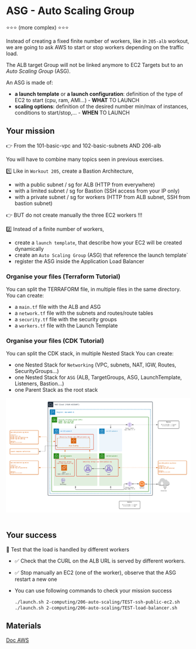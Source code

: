 # ASG - Auto Scaling Group

⭐⭐⭐ (more complex)️ ⭐⭐⭐

Instead of creating a fixed finite number of workers, like in `205-alb` workout, we are going to ask AWS to start or stop workers depending on the traffic load.

The ALB target Group will not be linked anymore to EC2 Targets but to an *Auto Scaling Group* (ASG).

An ASG is made of:
- **a launch template** or **a launch configuration**: definition of the type of EC2 to start (cpu, ram, AMI...) - **WHAT** TO LAUNCH
- **scaling options**: definition of the desired number min/max of instances, conditions to start/stop,... - **WHEN** TO LAUNCH

## Your mission

👉 From the 101-basic-vpc and 102-basic-subnets AND 206-alb

You will have to combine many topics seen in previous exercises.

1️⃣ Like in `Workout 205`, create a Bastion Architecture,
- with a public subnet / sg for ALB (HTTP from everywhere)
- with a limited subnet / sg for Bastion (SSH access from your IP only)
- with a private subnet / sg for workers (HTTP from ALB subnet, SSH from bastion subnet)

👉 BUT do not create manually the three EC2 workers !!!

2️⃣ Instead of a finite number of workers, 
- create a `launch template`, that describe how your EC2 will be created dynamically
- create an `Auto Scaling Group` (ASG) that reference the launch template`
- register the ASG inside the Application Load Balancer

### Organise your files (Terraform Tutorial)
You can split the TERRAFORM file, in multiple files in the same directory.
You can create:
- a `main.tf` file with the ALB and ASG
- a `network.tf` file with the subnets and routes/route tables
- a `security.tf` file with the security groups
- a `workers.tf` file with the Launch Template

### Organise your files (CDK Tutorial)
You can split the CDK stack, in multiple Nested Stack
You can create:
- one Nested Stack for `Networking` (VPC, subnets, NAT, IGW, Routes, SecurityGroups...)
- one Nested Stack for `ASG` (ALB, TargetGroups, ASG, LaunchTemplate, Listeners, Bastion...)
- one Parent Stack as the root stack

<div align="center">
<img src="./doc/206-auto-scaling.png" width="800" alt="ASG">
</div>
<br>

## Your success
🏁 Test that the load is handled by different workers
- ✅ Check that the CURL on the ALB URL is served by different workers.
- ✅ Stop manually an EC2 (one of the worker), observe that the ASG restart a new one

- You can use following commands to check your mission success
  ```shell
  ./launch.sh 2-computing/206-auto-scaling/TEST-ssh-public-ec2.sh
  ./launch.sh 2-computing/206-auto-scaling/TEST-load-balancer.sh
  ```
  
## Materials
[Doc AWS](https://docs.aws.amazon.com/autoscaling/ec2/userguide/AutoScalingGroup.html)





